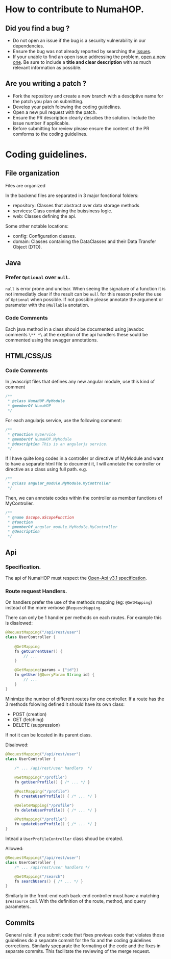# How to contribute to NumaHOP.

## Did you find a bug ?

- Do not open an issue if the bug is a security vulnerability in our dependencies.
- Ensure the bug was not already reported by searching the [issues](https://github.com/biblibre/NumaHOP-code/issues).
- If your unable to find an open issue addressing the problem, [open a new one](https://github.com/biblibre/NumaHOP-code/issues/new).
Be sure to include a **title and clear description** with as much relevant information as possible.

## Are you writing a patch ?

- Fork the repository and create a new branch with a desciptive name for the patch you plan on submitting.
- Develop your patch folowing the coding guidelines.
- Open a new pull request with the patch.
- Ensure the PR description clearly descibes the solution. Include the issue number if applicable.
- Before submitting for review please ensure the content of the PR comforms to the coding guidelines.

# Coding guidelines.

## File organization
Files are organized 

In the backend files are separated in 3 major fonctional folders:
- repository: Classes that abstract over data storage methods 
- services: Class containing the buissiness logic.
- web: Classes defining the api.

Some other notable locations:
- config: Configuration classes.
- domain: Classes containing the DataClasses and their Data Transfer Object (DTO). 

## Java

### Prefer `Optional` over  `null`.

`null` is error prone and unclear. When seeing the signature of a function it is not immediatly clear if the result can be `null` 
for this reason prefer the use of `Optional` when possible. 
If not possible please annotate the argument or parameter with the `@Nullable` anotation.

### Code Comments

Each java method in a class should be documented using javadoc comments `\** *\` at the exeption of the api handlers these sould be commented using the swagger annotations.

## HTML/CSS/JS
### Code Comments

In javascript files that defines any new angular module, use this kind of comment
```js
/**
 * @class NumaHOP.MyModule
 * @memberOf NumaHOP
 */
```

For each angularjs service, use the following comment:
```js
/**
 * @function myService
 * @memberOf NumaHOP.MyModule
 * @description This is an angularjs service.
 */
```
If I have quite long codes in a controller or directive of MyModule and want to have a separate html file to document it, I will annotate the controller or directive as a class using full path. e.g.
```js
/**
 * @class angular_module.MyModule.MyController
 */
```

Then, we can annotate codes within the controller as member functions of MyController.
```js
/**
 * @name $scope.aScopeFunction
 * @function
 * @memberOf angular_module.MyModule.MyController
 * @description
 */
```

## Api

### Specification.

The api of NumaHOP must respect the [Open-Api v3.1 specification](https://spec.openapis.org/oas/v3.1.1.html).

### Route request Handlers.

On handlers prefer the use of the methods mapping (eg: `@GetMapping`) instead of the more verbose `@RequestMapping`.

There can only be 1 handler per methods on each routes.
For example this is disalowed:
```java
@RequestMapping("/api/rest/user")
class UserController {
    
    @GetMapping
    fn getCurrentUser() {
        // ...
    }

    @GetMapping(params = {"id"})
    fn getUser(@QueryParam String id) {
        // ...
    }
}
```

Minimize the number of different routes for one controller.
If a route has the 3 methods folowing defined it should have its own class:
- POST (creation)
- GET (fetching)
- DELETE (suppression)

If not it can be located in its parent class.

Disalowed:
```java
@RequestMapping("/api/rest/user")
class UserController {
    
    /* ... /api/rest/user handlers  */

    @GetMapping("/profile")
    fn getUserProfile() { /* ... */ }

    @PostMapping("/profile")
    fn createUserProfile() { /* ... */ }

    @DeleteMapping("/profile")
    fn deleteUserProfile() { /* ... */ }

    @PutMapping("/profile")
    fn updateUserProfile() { /* ... */ }
}
```
Intead a `UserProfileController` class shoud be created.

Allowed:
```java
@RequestMapping("/api/rest/user")
class UserController {
    /* ... /api/rest/user handlers */

    @GetMapping("/search")
    fn searchUsers() { /* ... */ }
}
```

Similarly in the front-end each back-end controller must have a matching `$ressource` call. 
With the definition of the route, method, and query parameters.

## Commits 

General rule: if you submit code that fixes previous code that violates those
guidelines do a separate commit for the fix and the coding guidelines corrections.
Similarly speparate the formating of the code and the fixes in separate
commits. This facilitate the reviewing of the merge request.
